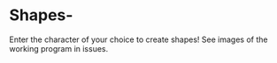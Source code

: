 # Shapes-
Enter the character of your choice to create shapes!
See images of the working program in issues.
